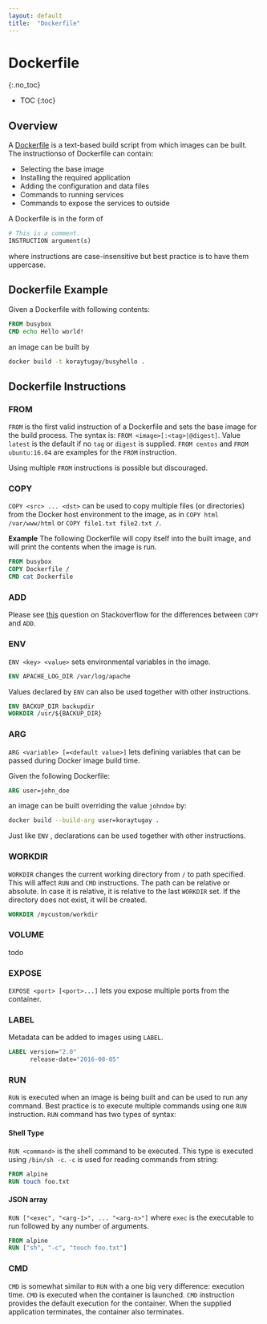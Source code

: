 ```yaml
---
layout: default
title:  "Dockerfile"
---
```


# Dockerfile
{:.no_toc}

* TOC
{:toc}

## Overview
A [Dockerfile](https://docs.docker.com/v17.12/engine/reference/builder/) is a text-based build script from which images can be built. The instructionso of Dockerfile can contain:

- Selecting the base image
- Installing the required application
- Adding the configuration and data files
- Commands to running services
- Commands to expose the services to outside

A Dockerfile is in the form of

```dockerfile
# This is a comment.
INSTRUCTION argument(s)
```

where instructions are case-insensitive but best practice is to have them uppercase.

## Dockerfile Example
Given a Dockerfile with following contents:

```dockerfile
FROM busybox
CMD echo Hello world!
```

an image can be built by 

```bash
docker build -t koraytugay/busyhello .
````

## Dockerfile Instructions
### FROM
`FROM` is the first valid instruction of a Dockerfile and sets the base image for the build process. The syntax is: `FROM <image>[:<tag>|@digest]`. Value `latest` is the default if no `tag` or `digest` is supplied. `FROM centos` and `FROM ubuntu:16.04` are examples for the `FROM` instruction.

Using multiple `FROM` instructions is possible but discouraged.

### COPY
`COPY <src> ... <dst>` can be used to copy multiple files (or directories) from the Docker host environment to the image, as in `COPY html /var/www/html` or `COPY file1.txt file2.txt /`.

__Example__
The following Dockerfile will copy itself into the built image, and will print the contents when the image is run.

```dockerfile
FROM busybox
COPY Dockerfile /
CMD cat Dockerfile
```

### ADD
Please see [this](https://stackoverflow.com/questions/24958140) question on Stackoverflow for the differences between `COPY` and `ADD`.

### ENV
`ENV <key> <value>` sets environmental variables in the image. 

```dockerfile
ENV APACHE_LOG_DIR /var/log/apache
```

Values declared by `ENV` can also be used together with other instructions.

```dockerfile
ENV BACKUP_DIR backupdir
WORKDIR /usr/${BACKUP_DIR}
```

### ARG
`ARG <variable> [=<default value>]` lets defining variables that can be passed during Docker image build time. 

Given the following Dockerfile:

```dockerfile
ARG user=john_doe
```

an image can be built overriding the value `johndoe` by:

```bash
docker build --build-arg user=koraytugay .
```

Just like `ENV` , declarations can be used together with other instructions.

### WORKDIR
`WORKDIR` changes the current working directory from `/` to path specified. This will affect `RUN` and `CMD` instructions. The path can be relative or absolute. In case it is relative, it is relative to the last `WORKDIR` set. If the directory does not exist, it will be created.

```dockerfile
WORKDIR /mycustom/workdir
```

### VOLUME 
todo

### EXPOSE
`EXPOSE <port> [<port>...]` lets you expose multiple ports from the container.

### LABEL
Metadata can be added to images using `LABEL`.

```dockerfile
LABEL version="2.0"
      release-date="2016-08-05"
```

### RUN
`RUN` is executed when an image is being built and can be used to run any command. Best practice is to execute multiple commands using one `RUN` instruction. `RUN` command has two types of syntax:

#### Shell Type
`RUN <command>` is the shell command to be executed. This type is executed using `/bin/sh -c`. `-c` is used for reading commands from string:

```dockerfile
FROM alpine
RUN touch foo.txt
```

#### JSON array
`RUN ["<exec", "<arg-1>", ... "<arg-n>"]` where `exec` is the executable to run followed by any number of arguments.

```dockerfile
FROM alpine
RUN ["sh", "-c", "touch foo.txt"]
```

### CMD
`CMD` is somewhat similar to `RUN` with a one big very difference: execution time. `CMD` is executed when the container is launched. `CMD` instruction provides the default execution for the container. When the supplied application terminates, the container also terminates. 